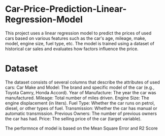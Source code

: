 # Car-Price-Prediction-Linear-Regression-Model
This project uses a linear regression model to predict the prices of used cars based on various features such as the car's age, mileage, make, model, engine size, fuel type, etc. The model is trained using a dataset of historical car sales and evaluates how factors influence the price.
# Dataset
The dataset consists of several columns that describe the attributes of used cars: 
Car Make and Model: The brand and specific model of the car (e.g., Toyota Camry, Honda Accord).
Year of Manufacture: The year the car was manufactured.
Mileage: Total number of miles driven.
Engine Size: The engine displacement (in liters).
Fuel Type: Whether the car runs on petrol, diesel, or other types of fuel.
Transmission: Whether the car has manual or automatic transmission.
Previous Owners: The number of previous owners the car has had.
Price: The selling price of the car (target variable).

The performnce of model is based on the Mean Square Error and R2 Score
